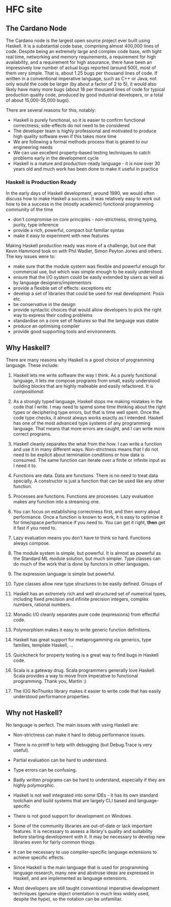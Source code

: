 # HFC site

## The Cardano Node

The Cardano node is the largest open source project ever built using Haskell. It is a substantial code base, comprising almost 400,000 lines of code.
Despite being an extremely large and complex code base, with tight real time, networking and memory requirements, a requirement
for high availability, and a requirement for high assurance, there have been an impressively
low number of actual bugs reported (around 500), most of them very simple.  That is, about 1.25 bugs per thousand lines of code.
If written in a conventional imperative language, such as C++ or Java, not only would the code be larger (by about a factor of 2 to 5),
it would also likely have many more bugs (about 18 per thousand lines of code for typical production quality code, produced by good industrial
developers, or a total of about 15,000-35,000 bugs).

There are several reasons for this, notably:

- Haskell is purely functional, so it is easier to confirm functional correctness; side-effects do not need to be considered
- The developer team is highly professional and motivated to produce high quality software even if this takes more time
- We are following a formal methods process that is geared to our engineering needs
- We can use excellent property-based testing techniques to catch problems early in the development cycle
- Haskell is a mature and production-ready language - it is now over 30 years old and much work has been done to make it useful in practice

### Haskell is Production Ready

In the early days of Haskell development, around 1990, we would often discuss how to make Haskell a success. It was relatively easy to work
out how to be a success in the (mostly academic) functional programming community of the time

- don't compromise on core principles - non-strictness, strong typing, purity, type inference
- provide a rich, powerful, compact but familiar syntax
- make it easy to experiment with new features

Making Haskell production ready was more of a challenge, but one that Kevin Hammond took on with Phil Wadler, Simon Peyton Jones and others.
The key issues were to:

- make sure that the module system was flexible and powerful enough for commercial use, but which was simple enough to be easily understood
- ensure that the I/O system could be easily extended by users as well as by language designers/implementors
- provide a flexible set of effects: exceptions etc
- develop a set of libraries that could be used for real development: Posix etc.
- be conservative in the design
- provide syntactic choices that would allow developers to pick the right way to express their coding problems
- standardise on a core set of features so that the language was stable
- produce an optimising compiler
- provide good supporting tools and environments

## Why Haskell?

There are many reasons why Haskell is a good choice of programming language.  These include:

1. Haskell lets me write software the way I think.   As a purely functional language, it lets me compose programs from small, easily understood
building blocks that are highly malleable and easily refactored.  It is *compositional*.

1. As a strongly typed language, Haskell stops me making mistakes in the code that I write.  I may need to spend some time thinking about the right
types or deciphering type errors, but that is time well spent.  Once the code type checks, it almost always works exactly as I intended. 
Haskell has one of the most advanced type systems of any programming language.  That means that more errors are caught, and I can write more correct programs.

1. Haskell cleanly separates the what from the how.  I can write a function and use it in many different ways.  Non-strictness means that I do not need to be
explicit about termination conditions or how data is consumed.  The same function can iterate over a finite or infinite input as I need it to.

1. Functions are data.  Data are functions.  There is no need to treat data specially.  A constructor is just a function that can be used like any other function.

1. Processes are functions.  Functions are processes.  Lazy evaluation makes any function into a streaming one.

1. You can focus on establishing correctness first, and then worry about performance.  Once a function is known to work, it is easy to optimise it for time/space performance if you need to.  You can get it right, **then** get it fast if you need to.

1. Lazy evaluation means you don't have to think so hard.  Functions always compose.

1. The module system is simple, but powerful.  It is almost as powerful as the Standard ML module solution, but much simpler.  Type classes can do much of the work that is done
by functors in other languages.

1. The expression language is simple but powerful.

1. Type classes allow new type structures to be easily defined.  Groups of 

1. Haskell has an extremely rich and well structured set of numerical types, including fixed precision and infinite precision integers, complex numbers, rational numbers.

1. Monadic I/O cleanly separates pure code (expressions) from effectful code.

1. Polymorphism makes it easy to write generic function definitions.

1. Haskell has great support for metaprogamming via generics, type families, template Haskell, ...

1. Quickcheck for property testing is a great way to find bugs in Haskell code.

  1. Scala is a gateway drug.  Scala programmers generally love Haskell.  Scala provides a way to move from imperative to functional programming.  Thank you, Martin :)

1. The IOG NoThunks library makes it easier to write code that has easily understood performance properties.


## Why not Haskell?

No language is perfect.  The main issues with using Haskell are:

- Non-strictness can make it hard to debug performance issues.

- There is no printf to help with debugging (but Debug.Trace is very useful).

- Partial evaluation can be hard to understand.

- Type errors can be confusing.

- Badly written programs can be hard to understand, especially if they are highly polymorphic.

- Haskell is not well integrated into some IDEs - it has its own standard toolchain and build systems that are largely CLI based and language-specific

- There is not good support for development on Windows.

- Some of the community libraries are out-of-date or lack important features.  It is necessary to assess a library's quality and suitability before starting development with it.
It may be necessary to develop new libraries even for fairly common things.

- It can be necessary to use compiler-specific language extensions to achieve specific effects.

- Since Haskell is the main language that is used for programming language research, many new and abstruse ideas are expressed in Haskell, and are implemented as language extensions.

- Most developers are still taught conventional imperative development techniques (genuine object orientation is much less widely used, despite the hype), so the notation can be
  unfamiliar.
  
